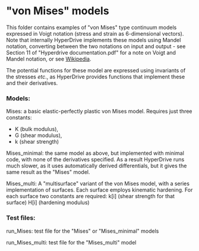 # "von Mises" models
This folder contains examples of "von Mises" type continuum models expressed in Voigt notation (stress and strain as 6-dimensional 
vectors). Note that internally HyperDrive implements these models using Mandel notation, converting between the two notations 
on input and output - see Section 11 of "Hyperdrive documentation.pdf" for a note on Voigt and Mandel notation, or see [Wikipedia](https://en.wikipedia.org/wiki/Voigt_notation).

The potential functions for these model are expressed using invariants of the stresses _etc_., as HyperDrive provides functions that
implement these and their derivatives.

### Models:

Mises: a basic elastic-perfectly plastic von Mises model. Requires just three constants: 
- K (bulk modulus), 
- G (shear modulus),  
- k (shear strength)

Mises_minimal: the same model as above, but implemented with minimal code, with none of the derivatives specified. As a result 
HyperDrive runs much slower, as it uses automatically derived differentials, but it gives the same result as the "Mises" model.

Mises_multi: A "multisurface" variant of the von Mises model, with a series implementation of surfaces. Each surface employs
kinematic hardening. For each surface two constants are required:
   k[i] (shear strength for that surface)
   H[i] (hardening modulus)

### Test files:

run_Mises: test file for the "Mises" or "Mises_minimal" models

run_Mises_multi: test file for the "Mises_multi" model
